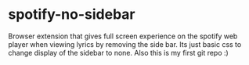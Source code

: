 # spotify-no-sidebar
Browser extension that gives full screen experience on the spotify web player when viewing lyrics by removing the side bar.
Its just basic css to change display of the sidebar to none. Also this is my first git repo :)
